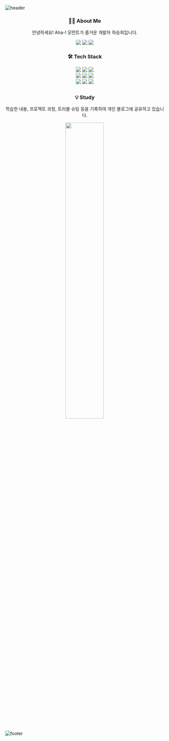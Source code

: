 ![header](https://capsule-render.vercel.app/api?type=waving&color=95eef0&height=250&section=header&text=-nl-SEUNGHEE%20HA-nl-&fontSize=90&fontColor=ffffff&fontAlign=50)

<h3 align="center"> 👩‍💻 About Me </h3>
<p align="center"> 안녕하세요! Aha-! 모먼트가 즐거운 개발자 하승희입니다. </p>

<p align="center">
<a href="https://ariul123@gmail.com" target="_blank"><img src="https://img.shields.io/badge/Gmail-F06B66?style=Gmail&logo=Gmail&logoColor=white"/></a>
<a href="https://velog.io/@ariul-dev" target="_blank"><img src="https://img.shields.io/badge/Tech Blog-20C997?style=Velog&logo=Velog&logoColor=white"/></a>
<a href="https://www.notion.so/309f4565afbe441aaec3b7d2f93e43f0" target="_blank"><img src="https://img.shields.io/badge/Portfolio-01B4E4?style=Notion&logo=Notion&logoColor=white"/></a>

<h3 align="center"> 🛠️ Tech Stack </h3>
<div align="center">
<img src="https://img.shields.io/badge/Java-007396?style=Java&logo=Java&logoColor=white"/> 
<img src="https://img.shields.io/badge/SpringBoot-6DB33F?style=SpringBoot&logo=SpringBoot&logoColor=white"/>
<img src="https://img.shields.io/badge/Spring-6DB33F?style=Spring&logo=Spring&logoColor=white"/>
</div>
<div align="center">
<img src="https://img.shields.io/badge/Elasticsearch-005571?style=flat&logo=Elasticsearch&logoColor=white"/>
<img src="https://img.shields.io/badge/Logstash-005571?style=flat&logo=Logstash&logoColor=white"/> 
<img src="https://img.shields.io/badge/Kibana-005571?style=flat&logo=Kibana&logoColor=white"/>
</div>
<div align="center">
<img src="https://img.shields.io/badge/MySQL-4479A1?style=MySQL&logo=MySQL&logoColor=white"/>
<img src="https://img.shields.io/badge/MongoDB-47A248?style=MongoDB&logo=MongoDB&logoColor=white"/>
<img src="https://img.shields.io/badge/Amazon AWS-232F3E?style=Amazon AWS&logo=Amazon AWS&logoColor=white"/> 
</div>
<h2></h2>
<h3 align="center"> 💡 Study </h3>
<p align="center"> 학습한 내용, 프로젝트 과정, 트러블 슈팅 등을 기록하여 개인 블로그에 공유하고 있습니다. </p>
<div align='center'>
  <img width="49%" src="https://velog-readme-stats.vercel.app/api?name=ariul-dev&color=white">
</div>


![footer](https://capsule-render.vercel.app/api?type=waving&color=95eef0&height=200&section=footer)




